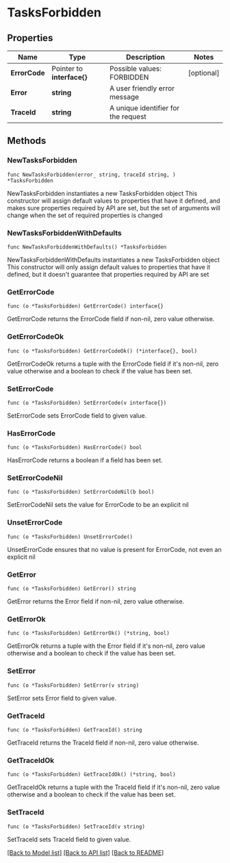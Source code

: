 # TasksForbidden

## Properties

Name | Type | Description | Notes
------------ | ------------- | ------------- | -------------
**ErrorCode** | Pointer to **interface{}** | Possible values: FORBIDDEN | [optional] 
**Error** | **string** | A user friendly error message | 
**TraceId** | **string** | A unique identifier for the request | 

## Methods

### NewTasksForbidden

`func NewTasksForbidden(error_ string, traceId string, ) *TasksForbidden`

NewTasksForbidden instantiates a new TasksForbidden object
This constructor will assign default values to properties that have it defined,
and makes sure properties required by API are set, but the set of arguments
will change when the set of required properties is changed

### NewTasksForbiddenWithDefaults

`func NewTasksForbiddenWithDefaults() *TasksForbidden`

NewTasksForbiddenWithDefaults instantiates a new TasksForbidden object
This constructor will only assign default values to properties that have it defined,
but it doesn't guarantee that properties required by API are set

### GetErrorCode

`func (o *TasksForbidden) GetErrorCode() interface{}`

GetErrorCode returns the ErrorCode field if non-nil, zero value otherwise.

### GetErrorCodeOk

`func (o *TasksForbidden) GetErrorCodeOk() (*interface{}, bool)`

GetErrorCodeOk returns a tuple with the ErrorCode field if it's non-nil, zero value otherwise
and a boolean to check if the value has been set.

### SetErrorCode

`func (o *TasksForbidden) SetErrorCode(v interface{})`

SetErrorCode sets ErrorCode field to given value.

### HasErrorCode

`func (o *TasksForbidden) HasErrorCode() bool`

HasErrorCode returns a boolean if a field has been set.

### SetErrorCodeNil

`func (o *TasksForbidden) SetErrorCodeNil(b bool)`

 SetErrorCodeNil sets the value for ErrorCode to be an explicit nil

### UnsetErrorCode
`func (o *TasksForbidden) UnsetErrorCode()`

UnsetErrorCode ensures that no value is present for ErrorCode, not even an explicit nil
### GetError

`func (o *TasksForbidden) GetError() string`

GetError returns the Error field if non-nil, zero value otherwise.

### GetErrorOk

`func (o *TasksForbidden) GetErrorOk() (*string, bool)`

GetErrorOk returns a tuple with the Error field if it's non-nil, zero value otherwise
and a boolean to check if the value has been set.

### SetError

`func (o *TasksForbidden) SetError(v string)`

SetError sets Error field to given value.


### GetTraceId

`func (o *TasksForbidden) GetTraceId() string`

GetTraceId returns the TraceId field if non-nil, zero value otherwise.

### GetTraceIdOk

`func (o *TasksForbidden) GetTraceIdOk() (*string, bool)`

GetTraceIdOk returns a tuple with the TraceId field if it's non-nil, zero value otherwise
and a boolean to check if the value has been set.

### SetTraceId

`func (o *TasksForbidden) SetTraceId(v string)`

SetTraceId sets TraceId field to given value.



[[Back to Model list]](../README.md#documentation-for-models) [[Back to API list]](../README.md#documentation-for-api-endpoints) [[Back to README]](../README.md)


